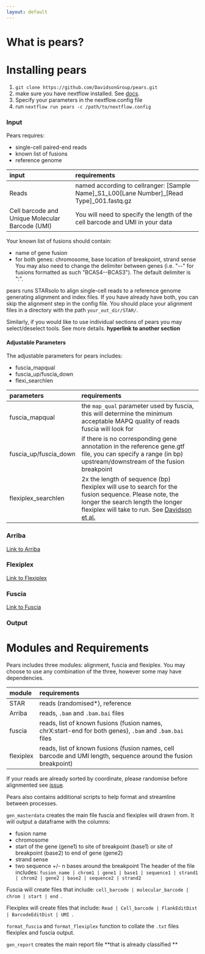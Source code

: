 ```yaml
---
layout: default
---
```


# What is pears?


# Installing pears
1. `git clone https://github.com/DavidsonGroup/pears.git`
2. make sure you have nextflow installed. See [docs](https://www.nextflow.io/docs/latest/getstarted.html).
3. Specify your parameters in the nextflow.config file 
4. run `nextflow run pears -c /path/to/nextflow.config` 


### Input
Pears requires:
 - single-cell paired-end reads
 - known list of fusions
 - reference genome

| input       | requirements      |
|:-------------|:------------------|
| Reads | named according to cellranger: [Sample Name]\_S1_L00[Lane Number]\_[Read Type]\_001.fastq.gz |
| Cell barcode and Unique Molecular Barcode (UMI) | You will need to specify the length of the cell barcode and UMI in your data  |


Your known list of fusions should contain:
 - name of gene fusion
 - for both genes: chromosome, base location of breakpoint, strand sense
You may also need to change the delimiter between genes (i.e. "--" for fusions formatted as such "BCAS4--BCAS3"). The default delimiter is ":".

pears runs STARsolo to align single-cell reads to a reference genome generating alignment and index files. If you have already have both, you can skip the alignment step in the config file. You should place your alignment files in a directory with the path `your_out_dir/STAR/`. 

Similarly, if you would like to use individual sections of pears you may select/deselect tools. See more details. **hyperlink to another section**

#### Adjustable Parameters
The adjustable parameters for pears includes:
 - fuscia_mapqual
 - fuscia_up/fuscia_down
 - flexi_searchlen 

| parameters     | requirements    |
|:-------------|:------------------|
| fuscia_mapqual | the `map_qual` parameter used by fuscia, this will determine the minimum acceptable MAPQ quality of reads fuscia will look for |
| fuscia_up/fuscia_down | if there is no corresponding gene annotation in the reference gene.gtf file, you can specify a range (in bp) upstream/downstream of the fusion breakpoint |
| flexiplex_searchlen | 2x the length of sequence (bp) flexiplex will use to search for the fusion sequence. Please note, the longer the search length the longer flexiplex will take to run. See [Davidson et al.](https://github.com/DavidsonGroup/flexiplex) |

### Arriba
[Link to Arriba](https://github.com/suhrig/arriba)
### Flexiplex
[Link to Flexiplex](https://github.com/DavidsonGroup/flexiplex)
### Fuscia
[Link to Fuscia](https://github.com/ding-lab/fuscia)
### Output

# Modules and Requirements
Pears includes three modules: alignment, fuscia and flexiplex. You may choose to use any combination of the three, however some may have dependencies.

| module       | requirements      |
|:-------------|:------------------|
| STAR   | reads (randomised*), reference  |
| Arriba | reads, `.bam` and `.bam.bai` files | 
| fuscia       | reads, list of known fusions (fusion names, chrX:start-end for both genes), `.bam` and `.bam.bai` files |
| flexiplex    | reads, list of known fusions (fusion names, cell barcode and UMI length, sequence around the fusion breakpoint)  |

If your reads are already sorted by coordinate, please randomise before alignmented see [issue](https://github.com/alexdobin/STAR/issues/348).

Pears also contains additional scripts to help format and streamline between processes.

`gen_masterdata` creates the main file fuscia and flexiplex will drawn from. It will output a dataframe with the columns:
 - fusion name
 - chromosome
 - start of the gene (gene1) to site of breakpoint (base1) or site of breakpoint (base2) to end of gene (gene2)
 - strand sense
 - two sequence +/- n bases around the breakpoint
The header of the file includes: `fusion_name | chrom1 | gene1 | base1 | sequence1 | strand1 | chrom2 | gene2 | base2 | sequence2 | strand2 `

Fuscia will create files that include: `cell_barcode | molecular_barcode | chrom | start | end `.

Flexiplex will create files that include: `Read | Cell_barcode | FlankEditDist | BarcodeEditDist | UMI `. 

`format_fuscia` and `format_flexiplex` function to collate the `.txt` files flexiplex and fuscia output.

`gen_report` creates the main report file **that is already classified **






